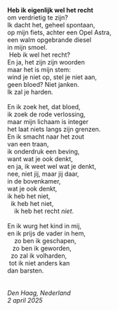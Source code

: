 **Heb ik eigenlijk wel het recht**  
om verdrietig te zijn?  
Ik dacht het, geheel spontaan,  
op mijn fiets, achter een Opel Astra,  
een walm opgebrande diesel   
in mijn smoel.  
&nbsp;Heb ik wel het recht?  
En ja, het zijn zijn woorden  
maar het is mijn stem:  
wind je niet op, stel je niet aan,  
geen bloed? Niet janken.  
Ik zal je harden.  
<br>
En ik zoek het, dat bloed,  
ik zoek de rode verlossing,  
maar mijn lichaam is integer  
het laat niets langs zijn grenzen.  
En ik smacht naar het zout  
van een traan,  
ik onderdruk een beving,  
want wat je ook denkt,  
en ja, ik weet wel wat je denkt,  
nee, niet jij, maar jij daar,  
in de bovenkamer,  
wat je ook denkt,  
ik heb het niet,  
&nbsp;&nbsp;ik heb het niet,  
&nbsp;&nbsp;&nbsp;&nbsp;ik heb het recht *niet*.  
<br>
En ik wurg het kind in mij,  
en ik prijs de vader in hem,  
&nbsp;&nbsp;&nbsp;&nbsp;zo ben ik geschapen,  
&nbsp;&nbsp;&nbsp;zo ben ik geworden,  
&nbsp;&nbsp;zo zal ik volharden,  
&nbsp;tot ik niet anders kan  
dan barsten.  
<br> 
<br>
*Den Haag, Nederland*  
*2 april 2025*
